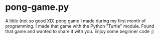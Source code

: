 # pong-game.py

A little (not so good XD) pong game I made during my first month of programming. I made that game with the Python "Turtle" module. 
Found that game and wanted to share it with you. Enjoy some beginner code ;)
